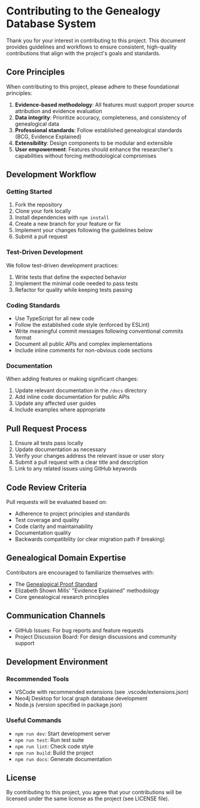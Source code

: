 # Contributing to the Genealogy Database System

Thank you for your interest in contributing to this project. This document provides guidelines and workflows to ensure consistent, high-quality contributions that align with the project's goals and standards.

## Core Principles

When contributing to this project, please adhere to these foundational principles:

1. **Evidence-based methodology**: All features must support proper source attribution and evidence evaluation
2. **Data integrity**: Prioritize accuracy, completeness, and consistency of genealogical data
3. **Professional standards**: Follow established genealogical standards (BCG, Evidence Explained)
4. **Extensibility**: Design components to be modular and extensible
5. **User empowerment**: Features should enhance the researcher's capabilities without forcing methodological compromises

## Development Workflow

### Getting Started

1. Fork the repository
2. Clone your fork locally
3. Install dependencies with `npm install`
4. Create a new branch for your feature or fix
5. Implement your changes following the guidelines below
6. Submit a pull request

### Test-Driven Development

We follow test-driven development practices:

1. Write tests that define the expected behavior
2. Implement the minimal code needed to pass tests
3. Refactor for quality while keeping tests passing

### Coding Standards

- Use TypeScript for all new code
- Follow the established code style (enforced by ESLint)
- Write meaningful commit messages following conventional commits format
- Document all public APIs and complex implementations
- Include inline comments for non-obvious code sections

### Documentation

When adding features or making significant changes:

1. Update relevant documentation in the `/docs` directory
2. Add inline code documentation for public APIs
3. Update any affected user guides
4. Include examples where appropriate

## Pull Request Process

1. Ensure all tests pass locally
2. Update documentation as necessary
3. Verify your changes address the relevant issue or user story
4. Submit a pull request with a clear title and description
5. Link to any related issues using GitHub keywords

## Code Review Criteria

Pull requests will be evaluated based on:

- Adherence to project principles and standards
- Test coverage and quality
- Code clarity and maintainability
- Documentation quality
- Backwards compatibility (or clear migration path if breaking)

## Genealogical Domain Expertise

Contributors are encouraged to familiarize themselves with:

- The [Genealogical Proof Standard](https://bcgcertification.org/ethics-standards/)
- Elizabeth Shown Mills' "Evidence Explained" methodology
- Core genealogical research principles

## Communication Channels

- GitHub Issues: For bug reports and feature requests
- Project Discussion Board: For design discussions and community support

## Development Environment

### Recommended Tools

- VSCode with recommended extensions (see .vscode/extensions.json)
- Neo4j Desktop for local graph database development
- Node.js (version specified in package.json)

### Useful Commands

- `npm run dev`: Start development server
- `npm run test`: Run test suite
- `npm run lint`: Check code style
- `npm run build`: Build the project
- `npm run docs`: Generate documentation

## License

By contributing to this project, you agree that your contributions will be licensed under the same license as the project (see LICENSE file).
